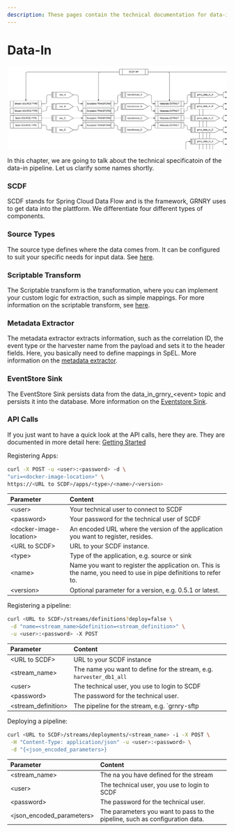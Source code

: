```yaml
---
description: These pages contain the technical documentation for data-in.
---
```


# Data-In

![Data flow within the Data-In zone of Granary](../../../.gitbook/assets/harvester.PNG)

In this chapter, we are going to talk about the technical specificatoin of the data-in pipeline. Let us clarify some names shortly.

### SCDF

SCDF stands for Spring Cloud Data Flow and is the framework, GRNRY uses to get data into the plattform. We differentiate four different types of components.

### Source Types

The source type defines where the data comes from. It can be configured to suit your specific needs for input data. See [here](source-types.md).

### Scriptable Transform

The Scriptable transform is the transformation, where you can implement your custom logic for extraction, such as simple mappings. For more information on the scriptable transform, see [here](../../../learning-grnry-1/data-in/scriptable-transform.md).

### Metadata Extractor

The metadata extractor extracts information, such as the correlation ID, the event type or the harvester name from the payload and sets it to the header fields. Here, you basically need to define mappings in SpEL. More information on the [metadata extractor](metadata-extractor.md).

### EventStore Sink

The EventStore Sink persists data from the data\_in\_grnry\_&lt;event&gt; topic and persists it into the database. More information on the [Eventstore Sink](eventstore-sink.md).

### API Calls

If you just want to have a quick look at the API calls, here they are. They are documented in more detail here: [Getting Started](../../../learning-grnry-1/data-in/getting-started.md)

Registering Apps:

```bash
curl -X POST -u <user>:<password> -d \
"uri=<docker-image-location>" \
https://<URL to SCDF>/apps/<type>/<name>/<version>
```

| Parameter | Content |
| :--- | :--- |
| &lt;user&gt; | Your technical user to connect to SCDF |
| &lt;password&gt; | Your password for the technical user of SCDF |
| &lt;docker-image-location&gt; | An encoded URL where the version of the application you want to register, resides. |
| &lt;URL to SCDF&gt; | URL to your SCDF instance. |
| &lt;type&gt; | Type of the application, e.g. source or sink |
| &lt;name&gt; | Name you want to register the application on. This is the name, you need to use in pipe definitions to refer to. |
| &lt;version&gt; | Optional parameter for a version, e.g. 0.5.1 or latest. |

Registering a pipeline:

```bash
curl <URL to SCDF>/streams/definitions?deploy=false \
 -d "name=<stream_name>&definition=<stream_definition>" \
 -u <user>:<password> -X POST
```

| Parameter | Content |
| :--- | :--- |
| &lt;URL to SCDF&gt; | URL to your SCDF instance |
| &lt;stream\_name&gt; | The name you want to define for the stream, e.g. `harvester_db1_all` |
| &lt;user&gt; | The technical user, you use to login to SCDF |
| &lt;password&gt; | The password for the technical user. |
| &lt;stream\_definition&gt; | The pipeline for the stream, e.g. `grnry-sftp | grnry-scriptable | grnry-data-in-metadata > :grnry_data_in_event` |

Deploying a pipeline:

```bash
curl <URL to SCDF>/streams/deployments/<stream_name> -i -X POST \
 -H "Content-Type: application/json" -u <user>:<password> \
 -d "{<json_encoded_parameters>}
```

| Parameter | Content |
| :--- | :--- |
| &lt;stream\_name&gt; | The na you have defined for the stream |
| &lt;user&gt; | The technical user, you use to login to SCDF |
| &lt;password&gt; | The password for the technical user. |
| &lt;json\_encoded\_parameters&gt; | The parameters you want to pass to the pipeline, such as configuration data. |

